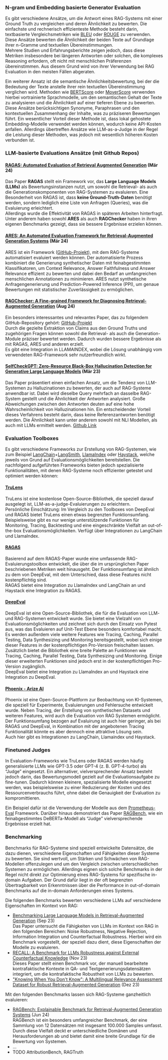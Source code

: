 ### N-gram und Embedding basierte Generator Evaluation
Es gibt verschiedene Ansätze, um die Antwort eines RAG-Systems mit einer Ground Truth zu vergleichen und deren Ähnlichkeit zu bewerten. Die einfachste und rechnerisch effizienteste Methode besteht darin, textbasierte Vergleichsmetriken wie [BLEU](https://dl.acm.org/doi/10.3115/1073083.1073135) oder [ROUGE](https://arxiv.org/abs/1803.01937) zu verwenden. Diese Ansätze bewerten die Ähnlichkeit der beiden Texte auf Grundlage ihrer n-Gramme und textuellen Übereinstimmungen.  
Mehrere Studien und Erfahrungsberichte zeigen jedoch, dass diese Metriken insbesondere bei längeren Antworten oder solchen, die komplexes Reasoning erfordern, oft nicht mit menschlichen Präferenzen übereinstimmen. Aus diesem Grund wird von ihrer Verwendung bei RAG Evaluation in den meisten Fällen abgeraten.

Ein weiterer Ansatz ist die semantische Ähnlichkeitsbewertung, bei der die Bedeutung der Texte anstelle ihrer rein textuellen Übereinstimmung verglichen wird.
Methoden wie [BERTScore](https://arxiv.org/abs/1904.09675) oder [MoverScore](https://arxiv.org/abs/1909.02622) verwenden hierbei vortrainierte Sprachmodelle, um den semantischen Gehalt der Texte zu analysieren und die Ähnlichkeit auf einer tieferen Ebene zu bewerten. Diese Ansätze berücksichtigen Synonyme, Paraphrasen und den kontextuellen Zusammenhang der Inhalte, was zu präziseren Bewertungen führt.
Ein wesentlicher Vorteil dieser Methode ist, dass lokal gehostete Embedding-Modelle verwendet werden können, wodurch keine API-Kosten anfallen. Allerdings übertreffen Ansätze wie LLM-as-a-Judge in der Regel die Leistung dieser Methoden, was jedoch mit wesentlich höheren Kosten verbunden ist.


### LLM-basierte Evaluations Ansätze (mit Github Repos)
#### [RAGAS: Automated Evaluation of Retrieval Augmented Generation](https://aclanthology.org/2024.eacl-demo.16/) (Mär 24)
Das Paper **RAGAS** stellt ein Framework vor, das **Large Language Models (LLMs)** als Bewertungsinstanzen nutzt, um sowohl die Retrieval- als auch die Generationskomponenten von RAG-Systemen zu evaluieren. Eine Besonderheit von RAGAS ist, dass **keine Ground-Truth-Daten** benötigt werden, sondern lediglich eine Liste von Anfragen (Queries), was die Evaluierung erleichtert.  
Allerdings wurde die Effektivität von RAGAS in späteren Arbeiten hinterfragt. Unter anderem haben sowohl **ARES** als auch **RAGChecker** haben in ihren eigenen Benchmarks gezeigt, dass sie bessere Ergebnisse erzielen können.

#### [ARES: An Automated Evaluation Framework for Retrieval-Augmented Generation Systems](https://arxiv.org/abs/2311.09476) (Mär 24)
ARES ist ein Framework ([GitHub-Projekt](https://github.com/stanford-futuredata/ARES)), mit dem RAG-Systeme automatisiert evaluiert werden können. 
Der automatisierte Prozess kombiniert die Generierung synthetischer Daten mit feinabgestimmten Klassifikatoren, um Context Relevance, Answer Faithfulness und Answer Relevance effizient zu bewerten und dabei den Bedarf an umfangreichen menschlichen Annotationen zu minimieren. ARES nutzt synthetische Anfragengenerierung und Prediction-Powered Inference (PPI), um genaue Bewertungen mit statistischer Zuverlässigkeit zu ermöglichen.

#### [RAGChecker: A Fine-grained Framework for Diagnosing Retrieval-Augmented Generation](https://www.semanticscholar.org/paper/f08cd81718a2002516476c38255c66de1916e85d) (Aug 24)
Ein besonders interessantes und relevantes Paper, das zu folgendem GitHub-Repository gehört:
[GitHub-Projekt](https://github.com/amazon-science/RAGChecker)  
Durch die gezielte Extraktion von Claims aus den Ground Truths und zugehörigen Fragen können sowohl die Retrieval- als auch die Generation-Module präziser bewertet werden. Dadurch wurden bessere Ergebnisse als mit RAGAS, ARES und anderen erzielt.  
Es gibt eine Integration in LLAMAINDEX, wobei die Lösung unabhängig vom verwendeten RAG-Framework sehr nutzerfreundlich wirkt.

#### [SelfCheckGPT: Zero-Resource Black-Box Hallucination Detection for Generative Large Language Models](https://arxiv.org/abs/2303.08896) (Mär 23)
Das Paper präsentiert einen einfachen Ansatz, um die Tendenz von LLM-Systemen zu Halluzinationen zu bewerten, der auch auf RAG-Systeme anwendbar ist. Dabei wird dieselbe Query mehrfach an dasselbe RAG-System gestellt und die Ähnlichkeit der Antworten analysiert. Große Abweichungen zwischen den Antworten deuten auf eine hohe Wahrscheinlichkeit von Halluzinationen hin. Ein entscheidender Vorteil dieses Verfahrens besteht darin, dass keine Referenzantworten benötigt werden. Die Ähnlichkeit kann unter anderem sowohl mit NLI Modellen, als auch mit LLMs ermittelt werden. [Github Link](https://github.com/potsawee/selfcheckgpt)

### Evaluation Toolboxes
Es gibt verschiedene Frameworks zur Erstellung von RAG-Systemen, wie zum Beispiel  [LangChain](https://www.langchain.com)+[LangSmith](https://www.langchain.com/langsmith), [LlamaIndex](https://www.llamaindex.ai) oder [Haystack](https://haystack.deepset.ai), welche jeweils von Grund auf Evaluationsmöglichkeiten bereitstellen. Die nachfolgend aufgeführten Frameworks bieten jedoch spezialisierte Funktionalitäten, mit denen RAG-Systeme noch effizienter getestet und optimiert werden können:
#### [TruLens](https://github.com/truera/trulens)
TruLens ist eine kostenlose Open-Source-Bibliothek, die speziell darauf ausgelegt ist, LLM-as-a-judge-Evaluierungen zu erleichtern.  
Persönliche Einschätzung: Im Vergleich zu den Toolboxes von DeepEval und RAGAS bietet TruLens einen etwas begrenzten Funktionsumfang. Beispielsweise gibt es nur wenige unterstützende Funktionen für Monitoring, Tracing, Backtesting und eine eingeschränkte Vielfalt an out-of-the-box Evaluationsmöglichkeiten. Verfügt über Integrationen zu LangChain und LlamaIndex.

#### [RAGAS](https://github.com/truera/trulens)
Basierend auf dem RAGAS-Paper wurde eine umfassende RAG-Evaluierungstoolbox entwickelt, die über die im ursprünglichen Paper beschriebenen Metriken weit hinausgeht.
Der Funktionsumfang ist ähnlich zu dem von DeepEval, mit dem Unterschied, dass diese Features nicht kostenpflichtig sind.  
RAGAS bietet eine Integration zu LlamaIndex und LangChain an und Haystack eine Integration zu RAGAS.

#### [DeepEval](https://github.com/confident-ai/deepeval)
DeepEval ist eine Open-Source-Bibliothek, die für die Evaluation von LLM- und RAG-Systemen entwickelt wurde. Sie bietet eine Vielzahl von Evaluationsmöglichkeiten und zeichnet sich durch den Einsatz von Pytest aus, was das Evaluieren auf Unit-Test Ebene besonders komfortabel macht. 
Es werden außerdem viele weitere Features wie Tracing, Caching, Parallel Testing, Data Synthesizing und Monitoring bereitsgestellt, wobei sich einige dieser Features in der kostenpflichtigen Pro-Version freischalten lassen.  
Zusätzlich bietet die Bibliothek eine breite Palette an Funktionen wie Tracing, Caching, Parallel Testing, Data Synthesizing und Monitoring. Einige dieser erweiterten Funktionen sind jedoch erst in der kostenpflichtigen Pro-Version zugänglich.  
DeepEval bietet eine Integration zu LlamaIndex an und Haystack eine Integration zu DeepEval.

#### [Phoenix - Arize AI](https://github.com/Arize-ai/phoenix)
Phoenix ist eine Open-Source-Plattform zur Beobachtung von KI-Systemen, die speziell für Experimente, Evaluierungen und Fehlersuche entwickelt wurde. 
Neben Tracing, der Erstellung von synthetischen Datasets und weiteren Features, wird auch die Evaluation von RAG Systemen ermöglicht. 
Der Funktionsumfang bezogen auf Evaluirung ist auch hier geringer, als bei RAGAS und DeepEval, in Kombination mit der angebotenen Tracing Funktionalität könnte es aber dennoch eine attraktive Lösung sein.  
Auch hier gibt es Integrationen zu LangChain, Llamaindex und Haystack.

### Finetuned Judges
In Evaluation-Frameworks wie TruLens oder RAGAS werden häufig generalisierte LLMs wie GPT-3.5 oder GPT-4 (z. B. GPT-4-turbo) als “Judge” eingesetzt. Ein alternativer, vielversprechender Ansatz besteht jedoch darin, das Bewertungsmodell gezielt auf die Evaluationsaufgabe zu fine-tunen. Dadurch können kleinere, spezialisierte Modelle eingesetzt werden, was beispielsweise zu einer Reduzierung der Kosten und des Ressourcenverbrauchs führt, ohne dabei die Genauigkeit der Evaluation zu kompromittieren.

Ein Beispiel dafür ist die Verwendung der Modelle aus dem [Prometheus-Eval](https://github.com/prometheus-eval/prometheus-eval) Framework. Darüber hinaus demonstriert das Paper [RAGBench](https://arxiv.org/abs/2407.11005), wie ein feinabgestimmtes DeBERTa-Modell als “Judge” vielversprechende Ergebnisse erzielt hat.


### Benchmarking
Benchmarks für RAG-Systeme sind speziell entwickelte Datensätze, die dazu dienen, verschiedene Eigenschaften und Fähigkeiten dieser Systeme zu bewerten. Sie sind wertvoll, um Stärken und Schwächen von RAG-Modellen offenzulegen und um den Vergleich zwischen unterschiedlichen Systemen zu ermöglichen. Allerdings eignen sich solche Benchmarks in der Regel nicht direkt zur Optimierung eines RAG-Systems für spezifische in-domain Aufgaben. Der Grund dafür liegt in der oft begrenzten Übertragbarkeit von Erkenntnissen über die Performance in out-of-domain Benchmarks auf die in-domain Anforderungen eines Systems.

Die folgenden Benchmarks bewerten verschiedene LLMs auf verschiedene Eigenschaften im Kontext von RAG:
* [Benchmarking Large Language Models in Retrieval-Augmented Generation](https://arxiv.org/abs/2309.01431) (Sep 23)  
  Das Paper untersucht die Fähigkeiten von LLMs im Kontext von RAG in den folgenden Bereichen: Noise Robustness, Negative Rejection, Information Integration und Counterfactual Robustness.
  Hierbei wird ein Benchmark vorgestellt, der speziell dazu dient, diese Eigenschaften der Modelle zu evaluieren.  
* [RECALL: A Benchmark for LLMs Robustness against External Counterfactual Knowledge](https://arxiv.org/abs/2311.08147) (Nov 23)  
  Dieses Paper stellt einen Benchmark vor, der manuell bearbeitete kontrafaktische Kontexte in QA- und Textgenerierungsdatensätzen integriert, um die kontrafaktische Robustheit von LLMs zu bewerten.
* ["Knowing When You Don't Know": A Multilingual Relevance Assessment Dataset for Robust Retrieval-Augmented Generation](https://arxiv.org/abs/2312.11361) (Dez 23)   
 
Mit den folgenden Benchmarks lassen sich RAG-Systeme ganzheitlich evaluieren:
* [RAGBench: Explainable Benchmark for Retrieval-Augmented Generation Systems](https://arxiv.org/abs/2407.11005) (Jun 24)  
RAGBench ist ein besonders umfangreicher Benchmark, der eine Sammlung von 12 Datensätzen mit insgesamt 100.000 Samples umfasst. Durch diese Vielfalt deckt er unterschiedliche Domänen und Herausforderungen ab und bietet damit eine breite Grundlage für die Bewertung von Systemen.
* ...
* TODO AttributionBench, RAGTruth
